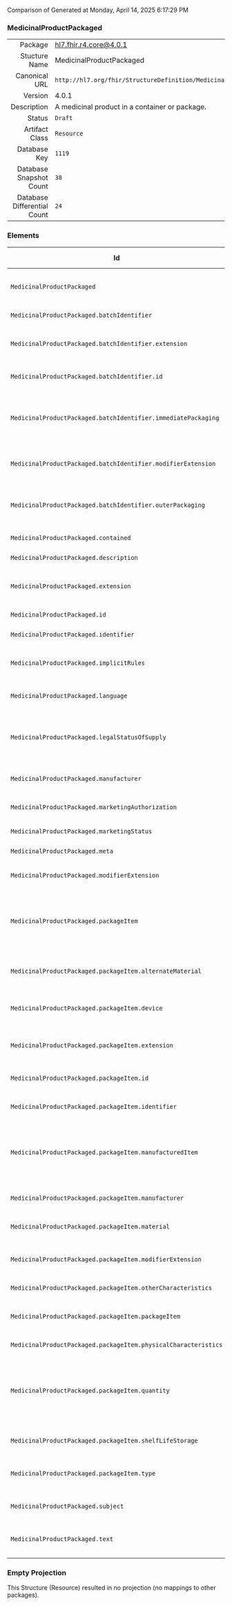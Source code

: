 Comparison of 
Generated at Monday, April 14, 2025 6:17:29 PM

### MedicinalProductPackaged

|      |     |
| ---: | --- |
| Package | hl7.fhir.r4.core@4.0.1 |
| Stucture Name | MedicinalProductPackaged |
| Canonical URL | `http://hl7.org/fhir/StructureDefinition/MedicinalProductPackaged` |
| Version | 4.0.1 |
| Description | A medicinal product in a container or package. |
| Status | `Draft` |
| Artifact Class | `Resource` |
| Database Key | `1119` |
| Database Snapshot Count | `38` |
| Database Differential Count | `24` |

### Elements

| Id | Path | Name | Base Path | Short | Cardinality | Collated Type | Binding Strength | Binding Value Set |
| -- | ---- | ---- | --------- | ----- | ----------- | ------------- | ---------------- | ----------------- |
| `MedicinalProductPackaged` | `MedicinalProductPackaged` | `MedicinalProductPackaged` | MedicinalProductPackaged | A medicinal product in a container or package | 0..* | MedicinalProductPackaged |  |  |
| `MedicinalProductPackaged.batchIdentifier` | `MedicinalProductPackaged.batchIdentifier` | `batchIdentifier` | MedicinalProductPackaged.batchIdentifier | Batch numbering | 0..* | BackboneElement |  |  |
| `MedicinalProductPackaged.batchIdentifier.extension` | `MedicinalProductPackaged.batchIdentifier.extension` | `extension` | Element.extension | Additional content defined by implementations | 0..* | Extension |  |  |
| `MedicinalProductPackaged.batchIdentifier.id` | `MedicinalProductPackaged.batchIdentifier.id` | `id` | Element.id | Unique id for inter-element referencing | 0..1 | id |  |  |
| `MedicinalProductPackaged.batchIdentifier.immediatePackaging` | `MedicinalProductPackaged.batchIdentifier.immediatePackaging` | `immediatePackaging` | MedicinalProductPackaged.batchIdentifier.immediatePackaging | A number appearing on the immediate packaging (and not the outer packaging) | 0..1 | Identifier |  |  |
| `MedicinalProductPackaged.batchIdentifier.modifierExtension` | `MedicinalProductPackaged.batchIdentifier.modifierExtension` | `modifierExtension` | BackboneElement.modifierExtension | Extensions that cannot be ignored even if unrecognized | 0..* | Extension |  |  |
| `MedicinalProductPackaged.batchIdentifier.outerPackaging` | `MedicinalProductPackaged.batchIdentifier.outerPackaging` | `outerPackaging` | MedicinalProductPackaged.batchIdentifier.outerPackaging | A number appearing on the outer packaging of a specific batch | 1..1 | Identifier |  |  |
| `MedicinalProductPackaged.contained` | `MedicinalProductPackaged.contained` | `contained` | DomainResource.contained | Contained, inline Resources | 0..* | Resource |  |  |
| `MedicinalProductPackaged.description` | `MedicinalProductPackaged.description` | `description` | MedicinalProductPackaged.description | Textual description | 0..1 | string |  |  |
| `MedicinalProductPackaged.extension` | `MedicinalProductPackaged.extension` | `extension` | DomainResource.extension | Additional content defined by implementations | 0..* | Extension |  |  |
| `MedicinalProductPackaged.id` | `MedicinalProductPackaged.id` | `id` | Resource.id | Logical id of this artifact | 0..1 | id |  |  |
| `MedicinalProductPackaged.identifier` | `MedicinalProductPackaged.identifier` | `identifier` | MedicinalProductPackaged.identifier | Unique identifier | 0..* | Identifier |  |  |
| `MedicinalProductPackaged.implicitRules` | `MedicinalProductPackaged.implicitRules` | `implicitRules` | Resource.implicitRules | A set of rules under which this content was created | 0..1 | uri |  |  |
| `MedicinalProductPackaged.language` | `MedicinalProductPackaged.language` | `language` | Resource.language | Language of the resource content | 0..1 | code | `Required` | `http://hl7.org/fhir/ValueSet/all-languages` |
| `MedicinalProductPackaged.legalStatusOfSupply` | `MedicinalProductPackaged.legalStatusOfSupply` | `legalStatusOfSupply` | MedicinalProductPackaged.legalStatusOfSupply | The legal status of supply of the medicinal product as classified by the regulator | 0..1 | CodeableConcept |  |  |
| `MedicinalProductPackaged.manufacturer` | `MedicinalProductPackaged.manufacturer` | `manufacturer` | MedicinalProductPackaged.manufacturer | Manufacturer of this Package Item | 0..* | Reference(http://hl7.org/fhir/StructureDefinition/Organization) |  |  |
| `MedicinalProductPackaged.marketingAuthorization` | `MedicinalProductPackaged.marketingAuthorization` | `marketingAuthorization` | MedicinalProductPackaged.marketingAuthorization | Manufacturer of this Package Item | 0..1 | Reference(http://hl7.org/fhir/StructureDefinition/MedicinalProductAuthorization) |  |  |
| `MedicinalProductPackaged.marketingStatus` | `MedicinalProductPackaged.marketingStatus` | `marketingStatus` | MedicinalProductPackaged.marketingStatus | Marketing information | 0..* | MarketingStatus |  |  |
| `MedicinalProductPackaged.meta` | `MedicinalProductPackaged.meta` | `meta` | Resource.meta | Metadata about the resource | 0..1 | Meta |  |  |
| `MedicinalProductPackaged.modifierExtension` | `MedicinalProductPackaged.modifierExtension` | `modifierExtension` | DomainResource.modifierExtension | Extensions that cannot be ignored | 0..* | Extension |  |  |
| `MedicinalProductPackaged.packageItem` | `MedicinalProductPackaged.packageItem` | `packageItem` | MedicinalProductPackaged.packageItem | A packaging item, as a contained for medicine, possibly with other packaging items within | 1..* | BackboneElement |  |  |
| `MedicinalProductPackaged.packageItem.alternateMaterial` | `MedicinalProductPackaged.packageItem.alternateMaterial` | `alternateMaterial` | MedicinalProductPackaged.packageItem.alternateMaterial | A possible alternate material for the packaging | 0..* | CodeableConcept |  |  |
| `MedicinalProductPackaged.packageItem.device` | `MedicinalProductPackaged.packageItem.device` | `device` | MedicinalProductPackaged.packageItem.device | A device accompanying a medicinal product | 0..* | Reference(http://hl7.org/fhir/StructureDefinition/DeviceDefinition) |  |  |
| `MedicinalProductPackaged.packageItem.extension` | `MedicinalProductPackaged.packageItem.extension` | `extension` | Element.extension | Additional content defined by implementations | 0..* | Extension |  |  |
| `MedicinalProductPackaged.packageItem.id` | `MedicinalProductPackaged.packageItem.id` | `id` | Element.id | Unique id for inter-element referencing | 0..1 | id |  |  |
| `MedicinalProductPackaged.packageItem.identifier` | `MedicinalProductPackaged.packageItem.identifier` | `identifier` | MedicinalProductPackaged.packageItem.identifier | Including possibly Data Carrier Identifier | 0..* | Identifier |  |  |
| `MedicinalProductPackaged.packageItem.manufacturedItem` | `MedicinalProductPackaged.packageItem.manufacturedItem` | `manufacturedItem` | MedicinalProductPackaged.packageItem.manufacturedItem | The manufactured item as contained in the packaged medicinal product | 0..* | Reference(http://hl7.org/fhir/StructureDefinition/MedicinalProductManufactured) |  |  |
| `MedicinalProductPackaged.packageItem.manufacturer` | `MedicinalProductPackaged.packageItem.manufacturer` | `manufacturer` | MedicinalProductPackaged.packageItem.manufacturer | Manufacturer of this Package Item | 0..* | Reference(http://hl7.org/fhir/StructureDefinition/Organization) |  |  |
| `MedicinalProductPackaged.packageItem.material` | `MedicinalProductPackaged.packageItem.material` | `material` | MedicinalProductPackaged.packageItem.material | Material type of the package item | 0..* | CodeableConcept |  |  |
| `MedicinalProductPackaged.packageItem.modifierExtension` | `MedicinalProductPackaged.packageItem.modifierExtension` | `modifierExtension` | BackboneElement.modifierExtension | Extensions that cannot be ignored even if unrecognized | 0..* | Extension |  |  |
| `MedicinalProductPackaged.packageItem.otherCharacteristics` | `MedicinalProductPackaged.packageItem.otherCharacteristics` | `otherCharacteristics` | MedicinalProductPackaged.packageItem.otherCharacteristics | Other codeable characteristics | 0..* | CodeableConcept |  |  |
| `MedicinalProductPackaged.packageItem.packageItem` | `MedicinalProductPackaged.packageItem.packageItem` | `packageItem` | MedicinalProductPackaged.packageItem.packageItem | Allows containers within containers | 0..* | MedicinalProductPackaged.packageItem |  |  |
| `MedicinalProductPackaged.packageItem.physicalCharacteristics` | `MedicinalProductPackaged.packageItem.physicalCharacteristics` | `physicalCharacteristics` | MedicinalProductPackaged.packageItem.physicalCharacteristics | Dimensions, color etc. | 0..1 | ProdCharacteristic |  |  |
| `MedicinalProductPackaged.packageItem.quantity` | `MedicinalProductPackaged.packageItem.quantity` | `quantity` | MedicinalProductPackaged.packageItem.quantity | The quantity of this package in the medicinal product, at the current level of packaging. The outermost is always 1 | 1..1 | Quantity |  |  |
| `MedicinalProductPackaged.packageItem.shelfLifeStorage` | `MedicinalProductPackaged.packageItem.shelfLifeStorage` | `shelfLifeStorage` | MedicinalProductPackaged.packageItem.shelfLifeStorage | Shelf Life and storage information | 0..* | ProductShelfLife |  |  |
| `MedicinalProductPackaged.packageItem.type` | `MedicinalProductPackaged.packageItem.type` | `type` | MedicinalProductPackaged.packageItem.type | The physical type of the container of the medicine | 1..1 | CodeableConcept |  |  |
| `MedicinalProductPackaged.subject` | `MedicinalProductPackaged.subject` | `subject` | MedicinalProductPackaged.subject | The product with this is a pack for | 0..* | Reference(http://hl7.org/fhir/StructureDefinition/MedicinalProduct) |  |  |
| `MedicinalProductPackaged.text` | `MedicinalProductPackaged.text` | `text` | DomainResource.text | Text summary of the resource, for human interpretation | 0..1 | Narrative |  |  |
### Empty Projection

This Structure (Resource) resulted in no projection (no mappings to other packages).

